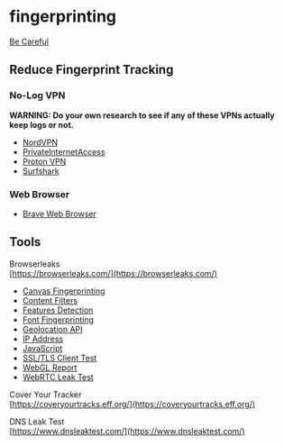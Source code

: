 # fingerprinting  

[Be Careful](images/privacy-be-careful.png)  

## Reduce Fingerprint Tracking  

### No-Log VPN  
**WARNING: Do your own research to see if any of these VPNs actually keep logs or not.**  

* [NordVPN](https://nordvpn.com/features/strict-no-logs-policy/)  
* [PrivateInternetAccess](https://www.privateinternetaccess.com/vpn-features/no-logs-vpn)  
* [Proton VPN](https://protonvpn.com/features/no-logs-policy)  
* [Surfshark](https://surfshark.com/features/no-logs)  

### Web Browser
* [Brave Web Browser](https://brave.com/)  


## Tools  

Browserleaks  
[https://browserleaks.com/](https://browserleaks.com/)

* [Canvas Fingerprinting](https://browserleaks.com/canvas)  
* [Content Filters](https://browserleaks.com/proxy)  
* [Features Detection](https://browserleaks.com/features)  
* [Font Fingerprinting](https://browserleaks.com/fonts)  
* [Geolocation API](https://browserleaks.com/geo)  
* [IP Address](https://browserleaks.com/ip)  
* [JavaScript](https://browserleaks.com/javascript)  
* [SSL/TLS Client Test](https://browserleaks.com/tls)   
* [WebGL Report](https://browserleaks.com/webgl)  
* [WebRTC Leak Test](https://browserleaks.com/webrtc)  

Cover Your Tracker  
[https://coveryourtracks.eff.org/](https://coveryourtracks.eff.org/)  

DNS Leak Test  
[https://www.dnsleaktest.com/](https://www.dnsleaktest.com/)  
